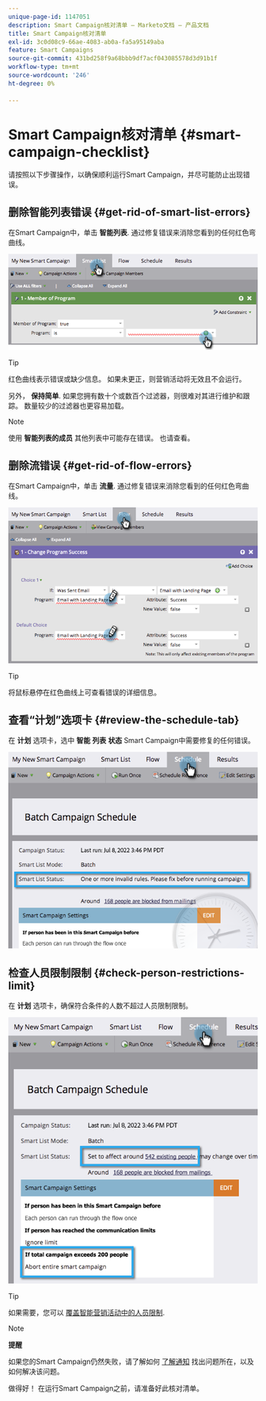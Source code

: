 ```yaml
---
unique-page-id: 1147051
description: Smart Campaign核对清单 — Marketo文档 — 产品文档
title: Smart Campaign核对清单
exl-id: 3c0d08c9-66ae-4083-ab0a-fa5a95149aba
feature: Smart Campaigns
source-git-commit: 431bd258f9a68bbb9df7acf043085578d3d91b1f
workflow-type: tm+mt
source-wordcount: '246'
ht-degree: 0%

---
```


# Smart Campaign核对清单 {#smart-campaign-checklist}

请按照以下步骤操作，以确保顺利运行Smart Campaign，并尽可能防止出现错误。

## 删除智能列表错误 {#get-rid-of-smart-list-errors}

在Smart Campaign中，单击 **智能列表**. 通过修复错误来消除您看到的任何红色弯曲线。

![](assets/smart-campaign-checklist-1.png)

>[!TIP]
>
>红色曲线表示错误或缺少信息。 如果未更正，则营销活动将无效且不会运行。
>
>另外， **保持简单**. 如果您拥有数十个或数百个过滤器，则很难对其进行维护和跟踪。 数量较少的过滤器也更容易加载。

>[!NOTE]
>
>使用 **智能列表的成员** 其他列表中可能存在错误。 也请查看。

## 删除流错误 {#get-rid-of-flow-errors}

在Smart Campaign中，单击 **流量**. 通过修复错误来消除您看到的任何红色弯曲线。

![](assets/smart-campaign-checklist-2.png)

>[!TIP]
>
>将鼠标悬停在红色曲线上可查看错误的详细信息。

## 查看“计划”选项卡 {#review-the-schedule-tab}

在 **计划** 选项卡，选中 **智能** **列表** **状态** Smart Campaign中需要修复的任何错误。

![](assets/smart-campaign-checklist-3.png)

## 检查人员限制限制 {#check-person-restrictions-limit}

在 **计划** 选项卡，确保符合条件的人数不超过人员限制限制。

![](assets/smart-campaign-checklist-4.png)

>[!TIP]
>
>如果需要，您可以 [覆盖智能营销活动中的人员限制](/help/marketo/product-docs/core-marketo-concepts/smart-campaigns/using-smart-campaigns/override-person-restrictions-in-a-smart-campaign.md).

>[!NOTE]
>
>**提醒**
>
>如果您的Smart Campaign仍然失败，请了解如何 [了解通知](/help/marketo/product-docs/core-marketo-concepts/miscellaneous/understanding-notifications.md) 找出问题所在，以及如何解决该问题。

做得好！ 在运行Smart Campaign之前，请准备好此核对清单。
